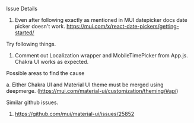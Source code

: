 Issue Details

1. Even after following exactly as mentioned in MUI datepicker docs date picker doesn't work.
https://mui.com/x/react-date-pickers/getting-started/

Try following things.

1. Comment out Localization wrapper and MobileTimePicker from App.js. Chakra UI works as expected.

Possible areas to find the cause

a. Either Chakra UI and Material UI theme must be merged using deepmerge. (https://mui.com/material-ui/customization/theming/#api)

Similar github issues.

1. https://github.com/mui/material-ui/issues/25852